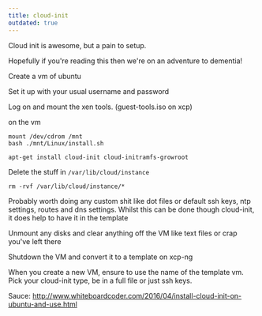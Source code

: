 ```yaml
---
title: cloud-init
outdated: true
---
```


Cloud init is awesome, but a pain to setup.



Hopefully if you're reading this then we're on an adventure to dementia!



Create a vm of ubuntu

Set it up with your usual username and password

Log on and mount the xen tools. (guest-tools.iso on xcp)

on the vm

```shell
mount /dev/cdrom /mnt
bash ./mnt/Linux/install.sh
```

```shell
apt-get install cloud-init cloud-initramfs-growroot
```

Delete the stuff in `/var/lib/cloud/instance`

```
rm -rvf /var/lib/cloud/instance/*
```

Probably worth doing any custom shit like dot files or default ssh keys, ntp settings, routes and dns settings. Whilst this can be done though cloud-init, it does help to have it in the template



Unmount any disks and clear anything off the VM like text files or crap you've left there

Shutdown the VM and convert it to a template on xcp-ng



When you create a new VM, ensure to use the name of the template vm. Pick your cloud-init type, be in a full file or just ssh keys.



Sauce: http://www.whiteboardcoder.com/2016/04/install-cloud-init-on-ubuntu-and-use.html
